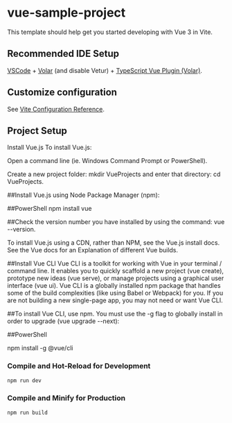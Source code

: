 # vue-sample-project

This template should help get you started developing with Vue 3 in Vite.

## Recommended IDE Setup

[VSCode](https://code.visualstudio.com/) + [Volar](https://marketplace.visualstudio.com/items?itemName=Vue.volar) (and disable Vetur) + [TypeScript Vue Plugin (Volar)](https://marketplace.visualstudio.com/items?itemName=Vue.vscode-typescript-vue-plugin).

## Customize configuration

See [Vite Configuration Reference](https://vitejs.dev/config/).

## Project Setup

Install Vue.js
To install Vue.js:

Open a command line (ie. Windows Command Prompt or PowerShell).

Create a new project folder: mkdir VueProjects and enter that directory: cd VueProjects.

##Install Vue.js using Node Package Manager (npm):

##PowerShell
npm install vue

##Check the version number you have installed by using the command: vue --version.

To install Vue.js using a CDN, rather than NPM, see the Vue.js install docs. See the Vue docs for an Explanation of different Vue builds.

##Install Vue CLI
Vue CLI is a toolkit for working with Vue in your terminal / command line. It enables you to quickly scaffold a new project (vue create), prototype new ideas (vue serve), or manage projects using a graphical user interface (vue ui). Vue CLI is a globally installed npm package that handles some of the build complexities (like using Babel or Webpack) for you. If you are not building a new single-page app, you may not need or want Vue CLI.

##To install Vue CLI, use npm. You must use the -g flag to globally install in order to upgrade (vue upgrade --next):

##PowerShell

npm install -g @vue/cli

### Compile and Hot-Reload for Development

```sh
npm run dev
```

### Compile and Minify for Production

```sh
npm run build
```

